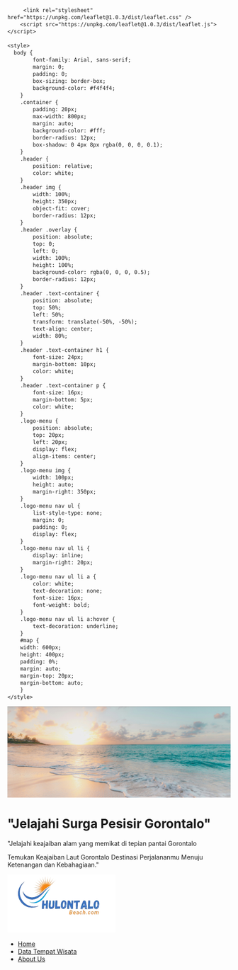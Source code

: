 <!DOCTYPE html>
<html lang="en">
<head>
    <meta charset="UTF-8">
    <meta name="viewport" content="width=device-width, initial-scale=1.0">
    <title>Document</title>

       
         <link rel="stylesheet" href="https://unpkg.com/leaflet@1.0.3/dist/leaflet.css" />
        <script src="https://unpkg.com/leaflet@1.0.3/dist/leaflet.js"></script>

    <style>
      body {
            font-family: Arial, sans-serif;
            margin: 0;
            padding: 0;
            box-sizing: border-box;
            background-color: #f4f4f4;
        }
        .container {
            padding: 20px;
            max-width: 800px;
            margin: auto;
            background-color: #fff;
            border-radius: 12px;
            box-shadow: 0 4px 8px rgba(0, 0, 0, 0.1);
        }
        .header {
            position: relative;
            color: white;
        }
        .header img {
            width: 100%;
            height: 350px;
            object-fit: cover;
            border-radius: 12px;
        }
        .header .overlay {
            position: absolute;
            top: 0;
            left: 0;
            width: 100%;
            height: 100%;
            background-color: rgba(0, 0, 0, 0.5);
            border-radius: 12px;
        }
        .header .text-container {
            position: absolute;
            top: 50%;
            left: 50%;
            transform: translate(-50%, -50%);
            text-align: center;
            width: 80%;
        }
        .header .text-container h1 {
            font-size: 24px;
            margin-bottom: 10px;
            color: white;
        }
        .header .text-container p {
            font-size: 16px;
            margin-bottom: 5px;
            color: white;
        }
        .logo-menu {
            position: absolute;
            top: 20px;
            left: 20px;
            display: flex;
            align-items: center;
        }
        .logo-menu img {
            width: 100px;
            height: auto;
            margin-right: 350px;
        }
        .logo-menu nav ul {
            list-style-type: none;
            margin: 0;
            padding: 0;
            display: flex;
        }
        .logo-menu nav ul li {
            display: inline;
            margin-right: 20px;
        }
        .logo-menu nav ul li a {
            color: white;
            text-decoration: none;
            font-size: 16px;
            font-weight: bold;
        }
        .logo-menu nav ul li a:hover {
            text-decoration: underline;
        }
        #map {
        width: 600px;
        height: 400px;
        padding: 0%;
        margin: auto;
        margin-top: 20px;
        margin-bottom: auto;
        }
    </style>
</head>
<body>
  <div class="container">
    <div class="header">
        <img src="persebaran 1.jpg" alt="Background">
        <div class="overlay"></div>
        <div class="text-container">
            <h1>"Jelajahi Surga Pesisir Gorontalo"</h1>
            <p>"Jelajahi keajaiban alam yang memikat di tepian pantai Gorontalo</p>
            <p>Temukan Keajaiban Laut Gorontalo Destinasi Perjalananmu Menuju Ketenangan dan Kebahagiaan."</p>
        </div>
        <!-- Tambahkan bagian berikut untuk logo dan menu -->
        <div class="logo-menu">
            <img src="persebaran_logo.png" alt="Logo">
            <nav>
                <ul>
                    <li><a href="#">Home</a></li>
                    <li><a href="#">Data Tempat Wisata</a></li>
                    <li><a href="#">About Us</a></li>
                </ul>
            </nav>
        </div>
    </div>
    <div>
        <div id='map'></div>
    </div>
    <script>
        var locations = [
            ["Pantai Botubarani", 0.482392,123.086187],
            ["Dulanga Beach", 0.495204,123.029069],
            ["Kurenai Beach Resort", 0.478513,123.089957],
            ["Pantai Biluhu Timur", 0.494818,122.975445],
            ["Pantai Kaisomaru", 0.487026,123.083305 ],
            ["Taman Wisata Tangga 2000", 0.506978,123.057687],
            ["Pantai Tanjung Kramat", 0.495676,123.044350],
            ["Pantai Botutonuo", 0.447024,123.125889],
            ["Wisata Tamendao Beach",0.447116391894112, 123.12593647116424],
            ["Pantai Boalemo Indah Gorontalo", 0.4761501241665532, 122.20095781674819],
            ["Pantai Leato Selatan", 0.49183834588612113, 123.07838614232848],
            ["Tilalohe Beach Resort", 0.48879108914795616, 122.9421400846569],
            ["Wisata Pantai Tanjung Biluhu", 0.4914883633825588, 122.95645484602916],
            ["Pantai Lopo",0.4966607907099961, 123.01807275767152],
            ["Taman Laut Olele", 0.41177320689895003, 123.15273848650729],
            ["Pantai Ratu", 0.5055784620652486, 122.41262712883578],
            ["Pantai Pasir Putih", 0.48862514639401444, 123.08232241534307],
            ["Pantai Oluhuta",0.4191507705644298, 123.1451728820355],
            ["Pantai Tanjung Tihu", 0.36796674331754986, 123.21664008203555],
            ["Exotic Beach", 0.46750641527513426, 123.10718379062824],
            ["Pantai Germanium Bulawa",0.33835370183826236, 123.25101821087152],
];

var map = L.map('map').setView([0.5427653579481185, 123.05466008541104], 8);
mapLink =
  '<a href="http://openstreetmap.org">OpenStreetMap</a>';
L.tileLayer(
  'http://{s}.tile.openstreetmap.org/{z}/{x}/{y}.png', {
    attribution: '&copy; ' + mapLink + ' Contributors',
    maxZoom: 18,
  }).addTo(map);

for (var i = 0; i < locations.length; i++) {
  marker = new L.marker([locations[i][1], locations[i][2]])
    .bindPopup(locations[i][0])
    .addTo(map);
}
    </script>
</body>
</html>
